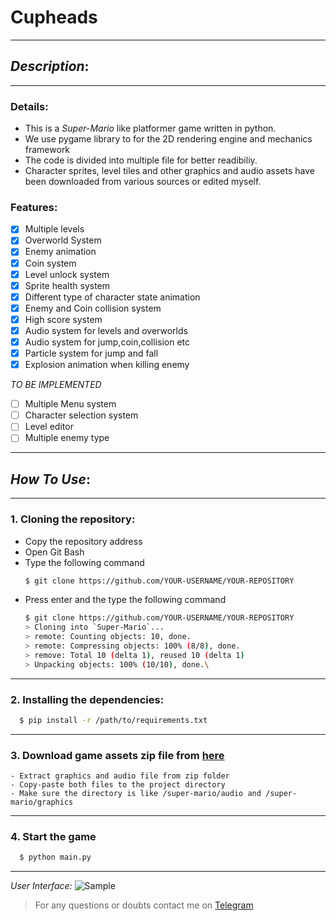 # Cupheads
___________________________________________________

## *Description*:
**************************************************
### Details: 
- This is a *Super-Mario* like platformer game written in python.
- We use pygame library to for the 2D rendering engine and mechanics framework
- The code is divided into multiple file for better readibiliy.
- Character sprites, level tiles and other graphics and audio assets have been downloaded from various sources or edited myself.

### Features:
- [x] Multiple levels
- [x] Overworld System
- [x] Enemy animation
- [x] Coin system
- [x] Level unlock system
- [x] Sprite health system
- [x] Different type of character state animation
- [x] Enemy and Coin collision system
- [x] High score system
- [x] Audio system for levels and overworlds
- [x] Audio system for jump,coin,collision etc
- [x] Particle system for jump and fall
- [x] Explosion animation when killing enemy

*TO BE IMPLEMENTED*
- [ ] Multiple Menu system
- [ ] Character selection system
- [ ] Level editor
- [ ] Multiple enemy type

___________________________________________________
## *How To Use*:
****************************************************
### 1. Cloning the repository:
  - Copy the repository address
  - Open Git Bash
  - Type the following command 
    ```bash
    $ git clone https://github.com/YOUR-USERNAME/YOUR-REPOSITORY
    ```
  - Press enter and the type the following command
    ```bash
    $ git clone https://github.com/YOUR-USERNAME/YOUR-REPOSITORY
    > Cloning into `Super-Mario`...
    > remote: Counting objects: 10, done.
    > remote: Compressing objects: 100% (8/8), done.
    > remove: Total 10 (delta 1), reused 10 (delta 1)
    > Unpacking objects: 100% (10/10), done.\
    ```
    
****************************************************
### 2. Installing the dependencies:

  ```bash
    $ pip install -r /path/to/requirements.txt
  ```
  
****************************************************

### 3. Download game assets zip file from [here](https://disk.yandex.com/d/EBAv3-7NgCgGxg)
    - Extract graphics and audio file from zip folder
    - Copy-paste both files to the project directory 
    - Make sure the directory is like /super-mario/audio and /super-mario/graphics

****************************************************

### 4. Start the game
```bash
  $ python main.py
```

****************************************************
*User Interface:*
![Sample](https://user-images.githubusercontent.com/49760167/203561497-2092ceab-0089-43e2-a7a0-3fe0f6421bbf.png)

> For any questions or doubts contact me on [Telegram](https://t.me/onepathq)